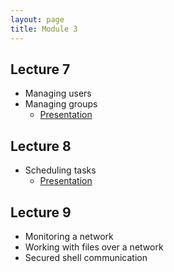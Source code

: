 ```yaml
---
layout: page
title: Module 3
---
```


## Lecture 7
* Managing users
* Managing groups
  * [Presentation](https://rapurl.live/8l6)

## Lecture 8
* Scheduling tasks
  * [Presentation](https://rapurl.live/arf)

## Lecture 9
* Monitoring a network
* Working with files over a network
* Secured shell communication

